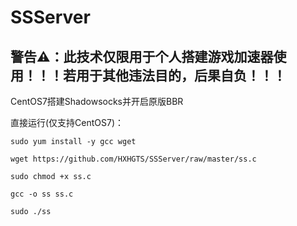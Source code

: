 # SSServer

## 警告⚠：此技术仅限用于个人搭建游戏加速器使用！！！若用于其他违法目的，后果自负！！！

CentOS7搭建Shadowsocks并开启原版BBR

直接运行(仅支持CentOS7)：
```
sudo yum install -y gcc wget

wget https://github.com/HXHGTS/SSServer/raw/master/ss.c

sudo chmod +x ss.c

gcc -o ss ss.c

sudo ./ss
```
